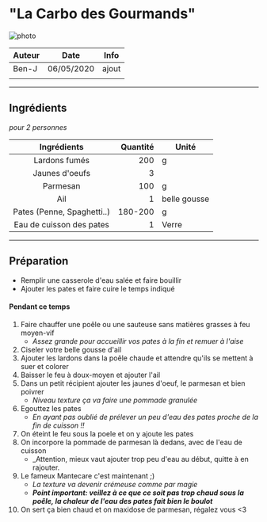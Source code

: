 # "La Carbo des Gourmands"

<!-- me transmettre une photo (jpg, png, etc) pour que je la mette ici -->
![photo](photos/<nom>.jpg)

| Auteur         | Date           | Info  |
| -------------- |:--------------:| ----- |
| Ben-J          | 06/05/2020     | ajout |
|                |                |       |

___

## Ingrédients

*pour 2 personnes*

| Ingrédients                | Quantité     | Unité
|:--------------------------:|-------------:|-------
| Lardons fumés              |           200| g
| Jaunes d'oeufs             |            3 |
| Parmesan                   |           100| g
| Ail                        |            1 | belle gousse
| Pates (Penne, Spaghetti..) |       180-200| g
| Eau de cuisson des pates   |             1| Verre

___

## Préparation

* Remplir une casserole d'eau salée et faire bouillir
* Ajouter les pates et faire cuire le temps indiqué

#### Pendant ce temps

1. Faire chauffer une poêle ou une sauteuse sans matières grasses à feu moyen-vif 
    * _Assez grande pour accueillir vos pates à la fin et remuer à l'aise_
2. Ciseler votre belle gousse d'ail
3. Ajouter les lardons dans la poêle chaude et attendre qu'ils se mettent à suer et colorer
4. Baisser le feu à doux-moyen et ajouter l'ail
5. Dans un petit récipient ajouter les jaunes d'oeuf, le parmesan et bien poivrer
    * _Niveau texture ça va faire une pommade granulée_
6. Egouttez les pates
    * _En ayant pas oublié de prélever un peu d'eau des pates proche de la fin de cuisson !!_
7. On éteint le feu sous la poele et on y ajoute les pates
8. On incorpore la pommade de parmesan là dedans, avec de l'eau de cuisson
    * _Attention, mieux vaut ajouter trop peu d'eau au début, quitte à en rajouter.
9. Le fameux Mantecare c'est maintenant ;)
    * _La texture va devenir crémeuse comme par magie_
    * **_Point important: veillez à ce que ce soit pas trop chaud sous la poêle, la chaleur de l'eau des pates fait bien le boulot_**
10. On sert ça bien chaud et on maxidose de parmesan, régalez vous <3
